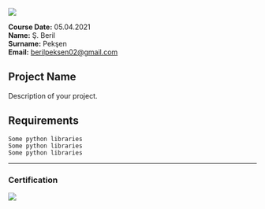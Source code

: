 
![](img/newlogo.png)

**Course Date:** 05.04.2021    
**Name:** Ş. Beril     
**Surname:** Pekşen    
**Email:** berilpeksen02@gmail.com  



## Project Name
Description of your project.

## Requirements
```
Some python libraries
Some python libraries
Some python libraries
```
---

### Certification
![](img/TopLearnerCertificate.png)

